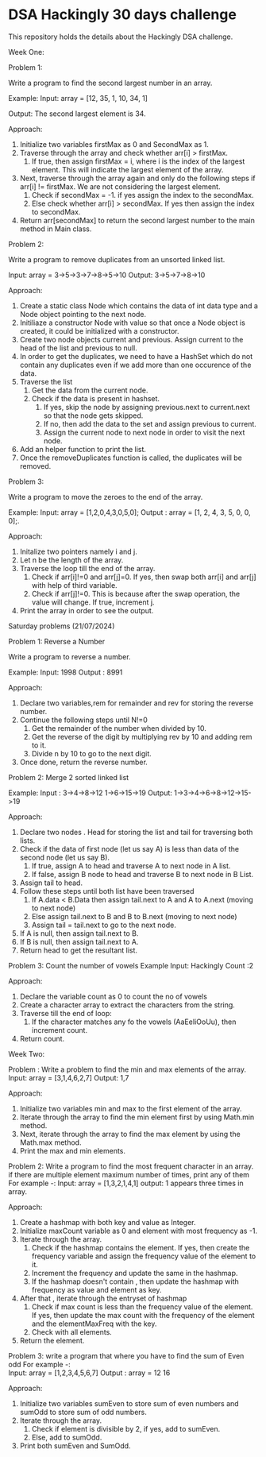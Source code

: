 # DSA Hackingly 30 days challenge 

This repository holds the details about the Hackingly DSA challenge.

Week One:

Problem 1:

Write a program to find the second largest number in an array.

Example:
Input: array = [12, 35, 1, 10, 34, 1]

Output: The second largest element is 34.

Approach:
1. Initialize two variables firstMax as 0 and SecondMax as 1.
2. Traverse through the array and check whether arr[i] > firstMax.
   1. If true, then assign firstMax = i, where i is the index of the largest element. This will indicate the largest element of the array.
3. Next, traverse through the array again and only do the following steps if arr[i] != firstMax. We are not considering the largest element.
   1. Check if secondMax = -1. if yes assign the index to the secondMax.
   2. Else check whether arr[i] > secondMax. If yes then assign the index to secondMax.
4. Return arr[secondMax] to return the second largest number to the main method in Main class.

Problem 2:

Write a program to remove duplicates from an unsorted linked list.

Input: array =  3->5->3->7->8->5->10
Output: 3->5->7->8->10

Approach:
1. Create a static class Node which contains the data of int data type and a Node object pointing to the next node.
2. Initiliaze a constructor Node with value so that once a Node object is created, it could be initialized with a constructor.
3. Create two node objects current and previous. Assign current to the head of the list and previous to null.
4. In order to get the duplicates, we need to have a HashSet which do not contain any duplicates even if we add more than one occurence of the data.
5. Traverse the list
   1. Get the data from the current node.
   2. Check if the data is present in hashset.
      1. If yes, skip the node by assigning previous.next to current.next so that the node gets skipped.
      2. If no, then add the data to the set and assign previous to current.
      3. Assign the current node to next node in order to visit the next node.
6. Add an helper function to print the list.
7. Once the removeDuplicates function is called, the duplicates will be removed.


Problem 3:

Write a program to move the zeroes to the end of the array.

Example:
Input: array = [1,2,0,4,3,0,5,0];
Output : array = [1, 2, 4, 3, 5, 0, 0, 0];.

Approach:
1. Initalize two pointers namely i and j. 
2. Let n be the length of the array.
3. Traverse the loop till the end of the array.
   1. Check if arr[i]!=0 and arr[j]=0. If yes, then swap both arr[i] and arr[j] with help of third variable.
   2. Check if arr[j]!=0. This is because after the swap operation, the value will change. If true, increment j.
4. Print the array in order to see the output.

Saturday problems (21/07/2024)

Problem 1: Reverse a Number

Write a program to reverse a number.

Example:
Input: 1998
Output : 8991

Approach:
1. Declare two variables,rem for remainder and rev for storing the reverse number.
2. Continue the following steps until N!=0
   1. Get the remainder of the number when divided by 10.
   2. Get the reverse of the digit by multiplying rev by 10 and adding rem to it.
   3. Divide n by 10 to go to the next digit.
3. Once done, return the reverse number.

Problem 2: Merge 2 sorted linked list

Example: 
Input : 3->4->8->12
1->6->15->19
Output: 1->3->4->6->8->12->15->19

Approach:
1. Declare two nodes . Head for storing the list and tail for traversing both lists.
2. Check if the data of first node (let us say A) is less than data of the second node (let us say B).
   1. If true, assign A to head and traverse A to next node in A list.
   2. If false, assign B node to head and traverse B to next node in B List.
3. Assign tail to head.
4. Follow these steps until both list have been traversed
   1. If A.data < B.Data then assign tail.next to A and A to A.next (moving to next node)
   2. Else assign tail.next to B and B to B.next (moving to next node)
   3. Assign tail = tail.next to go to the next node.
5. If A is null, then assign tail.next to B.
6. If B is null, then assign tail.next to A.
7. Return head to get the resultant list.

Problem 3: Count the number of vowels
Example Input: Hackingly
Count :2

Approach:
1. Declare the variable count as 0 to count the no of vowels
2. Create a character array to extract the characters from the string.
3. Traverse till the end of loop:
   1. If the character matches any fo the vowels (AaEeIiOoUu), then increment count.
4. Return count.


Week Two:

Problem :
Write a problem to find the min and max elements of the array.
Input: array =  [3,1,4,6,2,7]
Output: 1,7

Approach:

1. Initialize two variables min and max to the first element of the array.
2. Iterate through the array to find the min element first by using Math.min method.
3. Next, iterate through the array to find the max element by using the Math.max method.
4. Print the max and min elements.

Problem 2:
Write a program to find the most frequent character in an array. if there are multiple element maximum number of times, print any of them
For example -:
Input: array = [1,3,2,1,4,1]
output: 1 appears three times in array.

Approach:
1. Create a hashmap with both key and value as Integer. 
2. Initialize maxCount variable as 0 and element with most frequency as -1.
3. Iterate through the array.
   1. Check if the hashmap contains the element. If yes, then create the frequency variable and assign the frequency value of the element to it.
   2. Increment the frequency and update the same in the hashmap.
   3. If the hashmap doesn't contain , then update the hashmap with frequency as value and element as key.
4. After that , iterate through the entryset of hashmap
   1. Check if max count is less than the frequency value of the element. If yes, then update the max count with the frequency of the element and the elementMaxFreq with the key.
   2. Check with all elements.
5. Return the element.


Problem 3:
write a program that where you have to find the sum of Even odd
For example -:      
Input: array = [1,2,3,4,5,6,7]
Output : array = 12 16

Approach:
1. Initialize two variables sumEven to store sum of even numbers and sumOdd to store sum of odd numbers.
2. Iterate through the array.
   1. Check if element is divisible by 2, if yes, add to sumEven.
   2. Else, add to sumOdd.
3. Print both sumEven and SumOdd.



